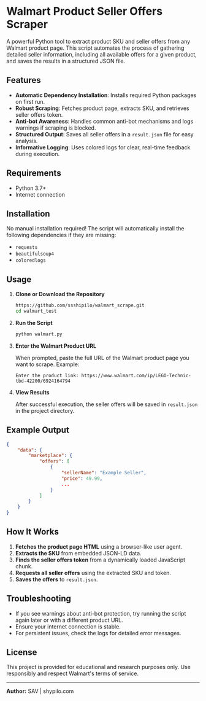 # Walmart Product Seller Offers Scraper

A powerful Python tool to extract product SKU and seller offers from any Walmart product page. This script automates the process of gathering detailed seller information, including all available offers for a given product, and saves the results in a structured JSON file.

## Features

- **Automatic Dependency Installation**: Installs required Python packages on first run.
- **Robust Scraping**: Fetches product page, extracts SKU, and retrieves seller offers token.
- **Anti-bot Awareness**: Handles common anti-bot mechanisms and logs warnings if scraping is blocked.
- **Structured Output**: Saves all seller offers in a `result.json` file for easy analysis.
- **Informative Logging**: Uses colored logs for clear, real-time feedback during execution.

## Requirements

- Python 3.7+
- Internet connection

## Installation

No manual installation required! The script will automatically install the following dependencies if they are missing:

- `requests`
- `beautifulsoup4`
- `coloredlogs`

## Usage

1. **Clone or Download the Repository**

   ```bash
   https://github.com/ssshipilo/walmart_scrape.git
   cd walmart_test
   ```

2. **Run the Script**

   ```bash
   python walmart.py
   ```

3. **Enter the Walmart Product URL**

   When prompted, paste the full URL of the Walmart product page you want to scrape. Example:

   ```
   Enter the product link: https://www.walmart.com/ip/LEGO-Technic-tbd-42200/6924164794
   ```

4. **View Results**

   After successful execution, the seller offers will be saved in `result.json` in the project directory.

## Example Output

```json
{
    "data": {
        "marketplace": {
            "offers": [
                {
                    "sellerName": "Example Seller",
                    "price": 49.99,
                    ...
                }
            ]
        }
    }
}
```

## How It Works

1. **Fetches the product page HTML** using a browser-like user agent.
2. **Extracts the SKU** from embedded JSON-LD data.
3. **Finds the seller offers token** from a dynamically loaded JavaScript chunk.
4. **Requests all seller offers** using the extracted SKU and token.
5. **Saves the offers** to `result.json`.

## Troubleshooting

- If you see warnings about anti-bot protection, try running the script again later or with a different product URL.
- Ensure your internet connection is stable.
- For persistent issues, check the logs for detailed error messages.

## License

This project is provided for educational and research purposes only. Use responsibly and respect Walmart's terms of service.

---

**Author:** SAV | shypilo.com
